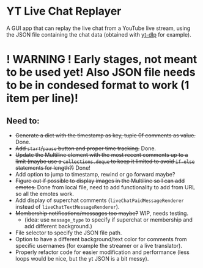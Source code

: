 # YT Live Chat Replayer
A GUI app that can replay the live chat from a YouTube live stream, using the JSON file containing the chat data (obtained with [yt-dlp](https://github.com/yt-dlp/yt-dlp) for example).

# ! WARNING ! Early stages, not meant to be used yet! Also JSON file needs to be in condesed format to work (1 item per line)!



## Need to:
- ~~Generate a dict with the timestamp as key, tuple 0f comments as value.~~ Done.
- ~~Add `start`/`pause` button and proper time tracking.~~ Done.
- ~~Update the Multiline element with the most recent comments up to a limit (maybe use a `collections.deque` to keep it limited to avoid `if-else` statements for length?)~~ Done!
- Add option to jump to timestamp, rewind or go forward maybe?
- ~~Figure out if possible to display images in the Multiline so I can add emotes.~~ Done from local file, need to add functionality to add from URL so all the emotes work.
- Add display of superchat comments (`liveChatPaidMessageRenderer` instead of `liveChatTextMessageRenderer`).
- ~~Membership notifications/messages too maybe?~~ WIP, needs testing.
    - (idea: use `message_type` to specify if superchat or membership and add different background.)
- File selector to specify the JSON file path.
- Option to have a different background/text color for comments from specific usernames (for example the streamer or a live translator).
- Properly refactor code for easier modification and performance (less loops would be nice, but the yt JSON is a bit messy).